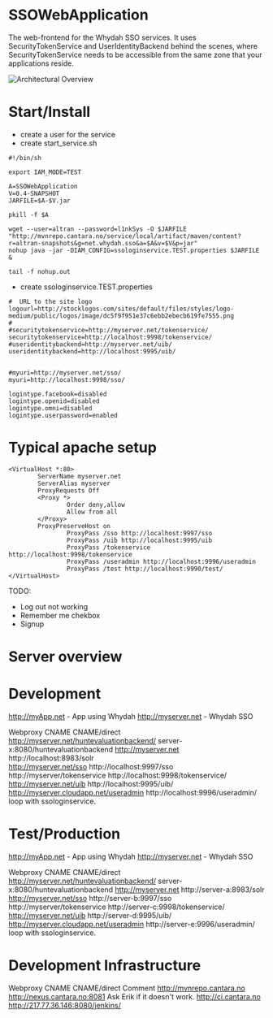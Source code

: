 SSOWebApplication
====================

The web-frontend for the Whydah SSO services. It uses SecurityTokenService and UserIdentityBackend
behind the scenes, where SecurityTokenService needs to be accessible from the same zone that your applications reside.

![Architectural Overview](https://raw2.github.com/altran/Whydah-SSOLoginWebApp/master/Whydah%20infrastructure.png)


Start/Install
=============

* create a user for the service
* create start_service.sh

```
#!/bin/sh

export IAM_MODE=TEST

A=SSOWebApplication
V=0.4-SNAPSHOT
JARFILE=$A-$V.jar

pkill -f $A

wget --user=altran --password=l1nkSys -O $JARFILE "http://mvnrepo.cantara.no/service/local/artifact/maven/content?r=altran-snapshots&g=net.whydah.sso&a=$A&v=$V&p=jar"
nohup java -jar -DIAM_CONFIG=ssologinservice.TEST.properties $JARFILE &

tail -f nohup.out
```

* create ssologinservice.TEST.properties

```
#  URL to the site logo
logourl=http://stocklogos.com/sites/default/files/styles/logo-medium/public/logos/image/dc5f9f951e37c6ebb2ebecb619fe7555.png
#
#securitytokenservice=http://myserver.net/tokenservice/
securitytokenservice=http://localhost:9998/tokenservice/
#useridentitybackend=http://myserver.net/uib/
useridentitybackend=http://localhost:9995/uib/


#myuri=http://myserver.net/sso/
myuri=http://localhost:9998/sso/

logintype.facebook=disabled
logintype.openid=disabled
logintype.omni=disabled
logintype.userpassword=enabled
```

Typical apache setup
====================

```
<VirtualHost *:80>
        ServerName myserver.net
        ServerAlias myserver
        ProxyRequests Off
        <Proxy *>
                Order deny,allow
                Allow from all
        </Proxy>
        ProxyPreserveHost on
                ProxyPass /sso http://localhost:9997/sso
                ProxyPass /uib http://localhost:9995/uib
                ProxyPass /tokenservice http://localhost:9998/tokenservice
                ProxyPass /useradmin http://localhost:9996/useradmin
                ProxyPass /test http://localhost:9990/test/
</VirtualHost>
```


TODO: 
* Log out not working
* Remember me chekbox
* Signup


Server overview
===============


Development
===========

http://myApp.net - App using Whydah
http://myserver.net - Whydah SSO

Webproxy CNAME	 					CNAME/direct	
http://myserver.net/huntevaluationbackend/		server-x:8080/huntevaluationbackend
http://myserver.net					http://localhost:8983/solr	
http://myserver.net/sso					http://localhost:9997/sso	
http://myserver/tokenservice				http://localhost:9998/tokenservice/	
http://myserver.net/uib					http://localhost:9995/uib/	
http://myserver.cloudapp.net/useradmin			http://localhost:9996/useradmin/ 		 loop with ssologinservice.


Test/Production
===============
http://myApp.net - App using Whydah
http://myserver.net - Whydah SSO


Webproxy CNAME	 					CNAME/direct	
http://myserver.net/huntevaluationbackend/		server-x:8080/huntevaluationbackend
http://myserver.net					http://server-a:8983/solr	
http://myserver.net/sso					http://server-b:9997/sso	
http://myserver/tokenservice				http://server-c:9998/tokenservice/	
http://myserver.net/uib					http://server-d:9995/uib/	
http://myserver.cloudapp.net/useradmin			http://server-e:9996/useradmin/ 		 loop with ssologinservice.


Development Infrastructure
==========================

Webproxy CNAME	 		CNAME/direct	 	 		Comment
http://mvnrepo.cantara.no	http://nexus.cantara.no:8081		Ask Erik if it doesn't work.
http://ci.cantara.no		http://217.77.36.146:8080/jenkins/		 

